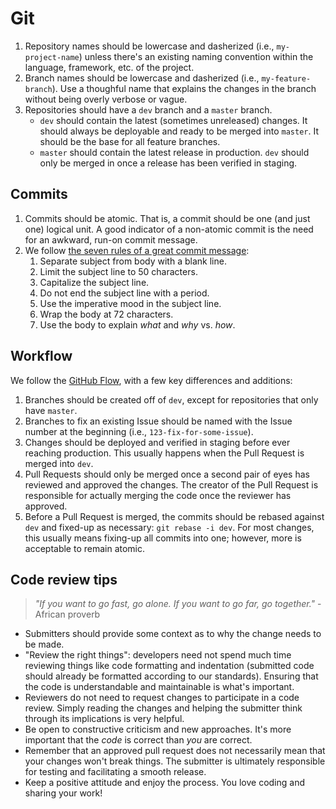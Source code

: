 Git
===

1.  Repository names should be lowercase and dasherized
    (i.e., `my-project-name`) unless there's an existing naming convention
    within the language, framework, etc. of the project.
2.  Branch names should be lowercase and dasherized
    (i.e., `my-feature-branch`). Use a thoughful name that explains the changes
    in the branch without being overly verbose or vague.
3.  Repositories should have a `dev` branch and a `master` branch.
    *   `dev` should contain the latest (sometimes unreleased) changes. It
        should always be deployable and ready to be merged into `master`. It
        should be the base for all feature branches.
    *   `master` should contain the latest release in production. `dev` should
        only be merged in once a release has been verified in staging.

Commits
-------

1.  Commits should be atomic. That is, a commit should be one (and just one)
    logical unit. A good indicator of a non-atomic commit is the need for an
    awkward, run-on commit message.
2.  We follow [the seven rules of a great commit message](http://chris.beams.io/posts/git-commit/):
    1.  Separate subject from body with a blank line.
    2.  Limit the subject line to 50 characters.
    3.  Capitalize the subject line.
    4.  Do not end the subject line with a period.
    5.  Use the imperative mood in the subject line.
    6.  Wrap the body at 72 characters.
    7.  Use the body to explain _what_ and _why_ vs. _how_.

Workflow
--------

We follow the [GitHub Flow](https://guides.github.com/introduction/flow/index.html),
with a few key differences and additions:

1.  Branches should be created off of `dev`, except for repositories that only
    have `master`.
2.  Branches to fix an existing Issue should be named with the Issue number at
    the beginning (i.e., `123-fix-for-some-issue`).
3.  Changes should be deployed and verified in staging before ever reaching
    production. This usually happens when the Pull Request is merged into `dev`.
4.  Pull Requests should only be merged once a second pair of eyes has reviewed
    and approved the changes. The creator of the Pull Request is responsible for
    actually merging the code once the reviewer has approved.
5.  Before a Pull Request is merged, the commits should be rebased against `dev`
    and fixed-up as necessary: `git rebase -i dev`. For most changes, this
    usually means fixing-up all commits into one; however, more is acceptable to
    remain atomic.

Code review tips
----------------

> _"If you want to go fast, go alone. If you want to go far, go together."_ - African proverb

- Submitters should provide some context as to why the change needs to be made.
- "Review the right things": developers need not spend much time reviewing things like code formatting and indentation (submitted code should already be formatted according to our standards). Ensuring that the code is understandable and maintainable is what's important.
- Reviewers do not need to request changes to participate in a code review. Simply reading the changes and helping the submitter think through its implications is very helpful.
- Be open to constructive criticism and new approaches. It's more important that the _code_ is correct than _you_ are correct.
- Remember that an approved pull request does not necessarily mean that your changes won't break things. The submitter is ultimately responsible for testing and facilitating a smooth release.
- Keep a positive attitude and enjoy the process. You love coding and sharing your work!
